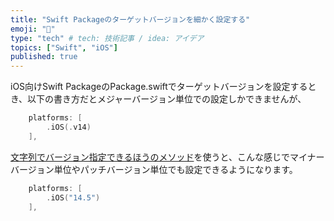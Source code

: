 ```yaml
---
title: "Swift Packageのターゲットバージョンを細かく設定する"
emoji: "🐥"
type: "tech" # tech: 技術記事 / idea: アイデア
topics: ["Swift", "iOS"]
published: true
---
```

iOS向けSwift PackageのPackage.swiftでターゲットバージョンを設定するとき、以下の書き方だとメジャーバージョン単位での設定しかできませんが、

```swift
    platforms: [
        .iOS(.v14)
    ],
```

[文字列でバージョン指定できるほうのメソッド](https://developer.apple.com/documentation/swift_packages/supportedplatform/3112758-ios)を使うと、こんな感じでマイナーバージョン単位やパッチバージョン単位でも設定できるようになります。

```swift
    platforms: [
        .iOS("14.5")
    ],
```
